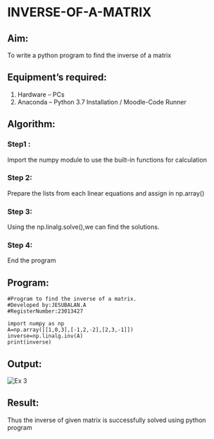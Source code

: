 # INVERSE-OF-A-MATRIX
## Aim:
To write a python program to find the inverse of a matrix
## Equipment’s required:
1. 	Hardware – PCs
2. 	Anaconda – Python 3.7 Installation / Moodle-Code Runner
## Algorithm:
### Step1 :
Import the numpy module to use the built-in functions for calculation
### Step 2:
Prepare the lists from each linear equations and assign in np.array()
### Step 3:
Using the np.linalg.solve(),we can find the solutions.
### Step 4: 
End the program
## Program:
```
#Program to find the inverse of a matrix.
#Developed by:JESUBALAN.A 
#RegisterNumber:23013427

import numpy as np
A=np.array([[1,0,3],[-1,2,-2],[2,3,-1]])
inverse=np.linalg.inv(A)
print(inverse)
```
## Output:
![Ex 3](https://github.com/Jesubalan19/INVERSE-OF-A-MATRIX/assets/144979294/8a9ef29c-faf8-4303-b217-74b0b09876d0)

## Result:
Thus the inverse of given matrix is successfully solved using python program

